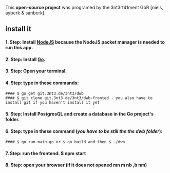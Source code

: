 This **open-source project** was programed by the 3nt3rt41ment GbR [niels, ayberk & sanberk].

## install it
#### 1. Step: Install [NodeJS](https://nodejs.org/en/) because the NodeJS packet manager is needed to run this app.

#### 2. Step: Install [Go](https://golang.org/).

#### 3. Step: Open your terminal.

#### 4. Step: type in these commands: 
    #### $ go get git.3nt3.de/3nt3/dwb
    #### $ git clone git.3nt3.de/3nt3/dwb-fronted - you also have to install git if you haven't install it yet

#### 5. Step: Install PostgresQL and create a database in the Go project's folder.

#### 6. Step: type in these command (***you have to be still the the dwb folder***): 
    #### $ go run main.go or $ go build and then $ ./dwb

#### 7. Step: run the frontend: $ npm start

#### 8. Step: open your browser (if it does not opened  mn m nb ,b nm)